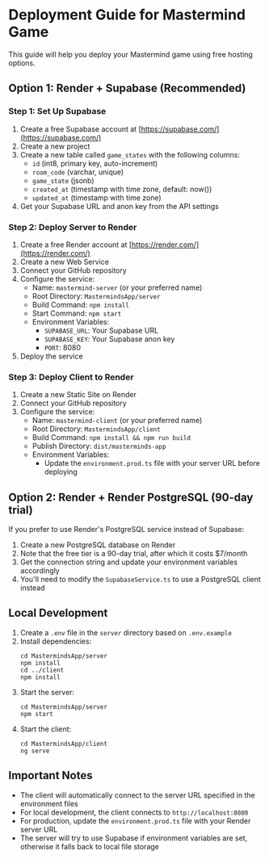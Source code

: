 # Deployment Guide for Mastermind Game

This guide will help you deploy your Mastermind game using free hosting options.

## Option 1: Render + Supabase (Recommended)

### Step 1: Set Up Supabase

1. Create a free Supabase account at [https://supabase.com/](https://supabase.com/)
2. Create a new project
3. Create a new table called `game_states` with the following columns:
   - `id` (int8, primary key, auto-increment)
   - `room_code` (varchar, unique)
   - `game_state` (jsonb)
   - `created_at` (timestamp with time zone, default: now())
   - `updated_at` (timestamp with time zone)
4. Get your Supabase URL and anon key from the API settings

### Step 2: Deploy Server to Render

1. Create a free Render account at [https://render.com/](https://render.com/)
2. Create a new Web Service
3. Connect your GitHub repository
4. Configure the service:
   - Name: `mastermind-server` (or your preferred name)
   - Root Directory: `MastermindsApp/server`
   - Build Command: `npm install`
   - Start Command: `npm start`
   - Environment Variables:
     - `SUPABASE_URL`: Your Supabase URL
     - `SUPABASE_KEY`: Your Supabase anon key
     - `PORT`: 8080
5. Deploy the service

### Step 3: Deploy Client to Render

1. Create a new Static Site on Render
2. Connect your GitHub repository
3. Configure the service:
   - Name: `mastermind-client` (or your preferred name)
   - Root Directory: `MastermindsApp/client`
   - Build Command: `npm install && npm run build`
   - Publish Directory: `dist/masterminds-app`
   - Environment Variables:
     - Update the `environment.prod.ts` file with your server URL before deploying

## Option 2: Render + Render PostgreSQL (90-day trial)

If you prefer to use Render's PostgreSQL service instead of Supabase:

1. Create a new PostgreSQL database on Render
2. Note that the free tier is a 90-day trial, after which it costs $7/month
3. Get the connection string and update your environment variables accordingly
4. You'll need to modify the `SupabaseService.ts` to use a PostgreSQL client instead

## Local Development

1. Create a `.env` file in the `server` directory based on `.env.example`
2. Install dependencies:
   ```
   cd MastermindsApp/server
   npm install
   cd ../client
   npm install
   ```
3. Start the server:
   ```
   cd MastermindsApp/server
   npm start
   ```
4. Start the client:
   ```
   cd MastermindsApp/client
   ng serve
   ```

## Important Notes

- The client will automatically connect to the server URL specified in the environment files
- For local development, the client connects to `http://localhost:8080`
- For production, update the `environment.prod.ts` file with your Render server URL
- The server will try to use Supabase if environment variables are set, otherwise it falls back to local file storage
